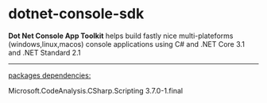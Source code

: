 # dotnet-console-sdk
<b>Dot Net Console App Toolkit</b> helps build fastly nice multi-plateforms (windows,linux,macos) console applications using C# and .NET Core 3.1 and .NET Standard 2.1
<hr/>

<u>packages dependencies:</u>

Microsoft.CodeAnalysis.CSharp.Scripting 3.7.0-1.final
